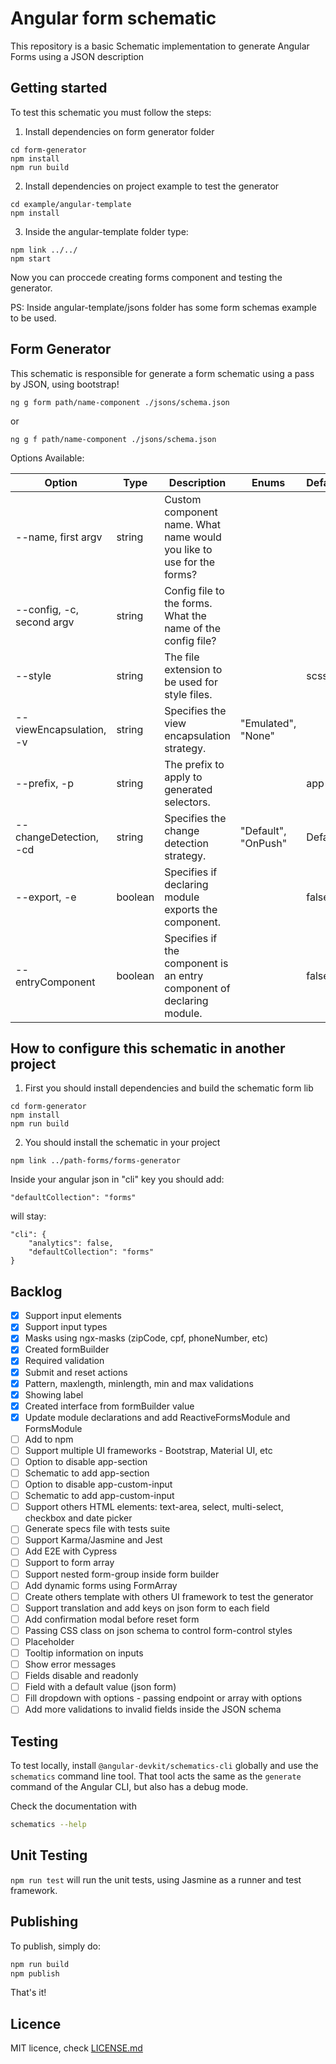 # Angular form schematic

This repository is a basic Schematic implementation to generate Angular Forms using a JSON description

## Getting started

To test this schematic you must follow the steps:

1. Install dependencies on form generator folder

```
cd form-generator
npm install
npm run build
```

2. Install dependencies on project example to test the generator

```
cd example/angular-template
npm install
```

3. Inside the angular-template folder type:

```
npm link ../../
npm start
```

Now you can proccede creating forms component and testing the generator.

PS: Inside angular-template/jsons folder has some form schemas example to be used.

## Form Generator

This schematic is responsible for generate a form schematic using a pass by JSON, using bootstrap!

```
ng g form path/name-component ./jsons/schema.json
```

or

```
ng g f path/name-component ./jsons/schema.json
```

Options Available:

| Option                    | Type    | Description                                                           | Enums               | Default |
| ------------------------- | ------- | --------------------------------------------------------------------- | ------------------- | ------- |
| --name, first argv        | string  | Custom component name. What name would you like to use for the forms? |                     |         |
| --config, -c, second argv | string  | Config file to the forms. What the name of the config file?           |                     |         |
| --style                   | string  | The file extension to be used for style files.                        |                     | scss    |
| --viewEncapsulation, -v   | string  | Specifies the view encapsulation strategy.                            | "Emulated", "None"  |         |
| --prefix, -p              | string  | The prefix to apply to generated selectors.                           |                     | app     |
| --changeDetection, -cd    | string  | Specifies the change detection strategy.                              | "Default", "OnPush" | Default |
| --export, -e              | boolean | Specifies if declaring module exports the component.                  |                     | false   |
| --entryComponent          | boolean | Specifies if the component is an entry component of declaring module. |                     | false   |

## How to configure this schematic in another project

1. First you should install dependencies and build the schematic form lib

```
cd form-generator
npm install
npm run build
```

2. You should install the schematic in your project

```
npm link ../path-forms/forms-generator
```

Inside your angular json in "cli" key you should add:

```
"defaultCollection": "forms"
```

will stay:

```
"cli": {
    "analytics": false,
    "defaultCollection": "forms"
}
```

## Backlog

-   [x] Support input elements
-   [x] Support input types
-   [x] Masks using ngx-masks (zipCode, cpf, phoneNumber, etc)
-   [x] Created formBuilder
-   [x] Required validation
-   [x] Submit and reset actions
-   [x] Pattern, maxlength, minlength, min and max validations
-   [x] Showing label
-   [x] Created interface from formBuilder value
-   [x] Update module declarations and add ReactiveFormsModule and FormsModule
-   [ ] Add to npm
-   [ ] Support multiple UI frameworks - Bootstrap, Material UI, etc
-   [ ] Option to disable app-section
-   [ ] Schematic to add app-section
-   [ ] Option to disable app-custom-input
-   [ ] Schematic to add app-custom-input
-   [ ] Support others HTML elements: text-area, select, multi-select, checkbox and date picker
-   [ ] Generate specs file with tests suite
-   [ ] Support Karma/Jasmine and Jest
-   [ ] Add E2E with Cypress
-   [ ] Support to form array
-   [ ] Support nested form-group inside form builder
-   [ ] Add dynamic forms using FormArray
-   [ ] Create others template with others UI framework to test the generator
-   [ ] Support translation and add keys on json form to each field
-   [ ] Add confirmation modal before reset form
-   [ ] Passing CSS class on json schema to control form-control styles
-   [ ] Placeholder
-   [ ] Tooltip information on inputs
-   [ ] Show error messages
-   [ ] Fields disable and readonly
-   [ ] Field with a default value (json form)
-   [ ] Fill dropdown with options - passing endpoint or array with options
-   [ ] Add more validations to invalid fields inside the JSON schema

## Testing

To test locally, install `@angular-devkit/schematics-cli` globally and use the `schematics` command line tool. That tool acts the same as the `generate` command of the Angular CLI, but also has a debug mode.

Check the documentation with

```bash
schematics --help
```

## Unit Testing

`npm run test` will run the unit tests, using Jasmine as a runner and test framework.

## Publishing

To publish, simply do:

```bash
npm run build
npm publish
```

That's it!

## Licence

MIT licence, check [LICENSE.md](LICENSE.md)
